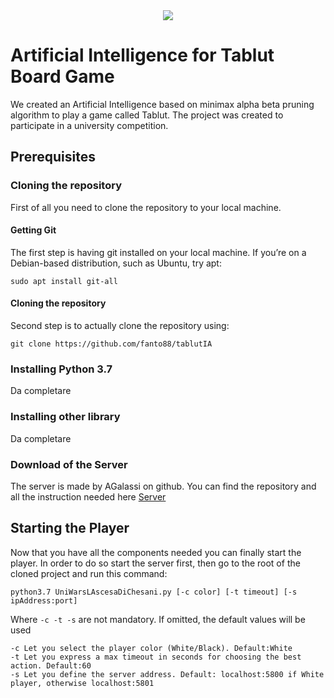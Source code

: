 <div style="text-align:center">
    <img src="https://i.ibb.co/Qkmm8yz/board.png">
</div>

# Artificial Intelligence for Tablut Board Game
We created an Artificial Intelligence based on minimax alpha beta pruning algorithm to play a game called Tablut.
The project was created to participate in a university competition.

## Prerequisites

### Cloning the repository
First of all you need to clone the repository to your local machine.

#### Getting Git
The first step is having git installed on your local machine. If you’re on a Debian-based distribution, 
such as Ubuntu, try apt:

```
sudo apt install git-all
```

#### Cloning the repository
Second step is to actually clone the repository using:
```
git clone https://github.com/fanto88/tablutIA
```

### Installing Python 3.7
Da completare

### Installing other library
Da completare

### Download of the Server
The server is made by AGalassi on github. You can find the repository and all the instruction needed here [Server](https://github.com/AGalassi/TablutCompetition)

## Starting the Player
Now that you have all the components needed you can finally start the player. In order to do so start the server first,
then go to the root of the cloned project and run this command:
```
python3.7 UniWarsLAscesaDiChesani.py [-c color] [-t timeout] [-s ipAddress:port]
```

Where ``` -c -t -s ``` are not mandatory. If omitted, the default values ​​will be used
``` 
-c Let you select the player color (White/Black). Default:White
-t Let you express a max timeout in seconds for choosing the best action. Default:60
-s Let you define the server address. Default: localhost:5800 if White player, otherwise localhost:5801
```